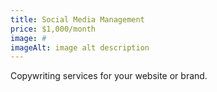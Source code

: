 ```yaml
---
title: Social Media Management
price: $1,000/month
image: #
imageAlt: image alt description
---
```


Copywriting services for your website or brand.
